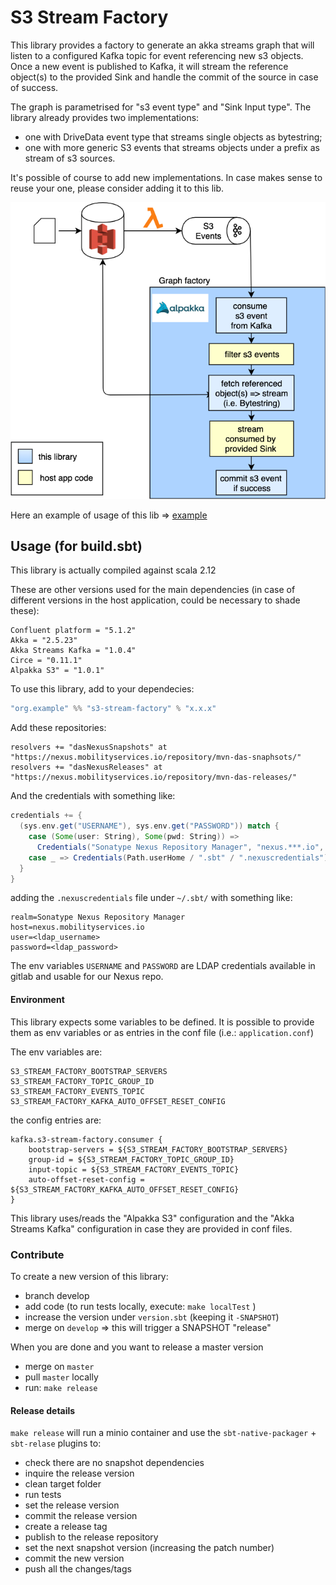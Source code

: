 # S3 Stream Factory


This library provides a factory to generate an akka streams graph that will listen to a configured Kafka topic for event referencing new s3 objects.
Once a new event is published to Kafka, it will stream the reference object(s) to the provided Sink and handle the commit of the source in case of success.
 
The graph is parametrised for "s3 event type" and "Sink Input type". The library already provides two implementations:
 - one with DriveData event type that streams single objects as bytestring; 
 - one with more generic S3 events that streams objects under a prefix as stream of s3 sources.
 
It's possible of course to add new implementations. In case makes sense to reuse your one, please consider adding it to this lib.

 
![](doc/s3%20stream%20factory.png)

Here an example of usage of this lib => [example](https://gitlab.mobilityservices.io/am/roam/perception/drive-data-pipeline/dms-das-perception-mapmatcher-feeder/blob/develop/src/main/scala/dms/das/Application.scala)
 
##  Usage (for build.sbt)

This library is actually compiled against scala 2.12

These are other versions used for the main dependencies (in case of different versions in the host application, could be necessary to shade these):
```
Confluent platform = "5.1.2"
Akka = "2.5.23"
Akka Streams Kafka = "1.0.4"
Circe = "0.11.1"
Alpakka S3" = "1.0.1"
```

To use this library, add to your dependecies:
```scala
"org.example" %% "s3-stream-factory" % "x.x.x"
``` 
Add these repositories:
```
resolvers += "dasNexusSnapshots" at "https://nexus.mobilityservices.io/repository/mvn-das-snaphsots/"
resolvers += "dasNexusReleases" at "https://nexus.mobilityservices.io/repository/mvn-das-releases/"
```

And the credentials with something like:

```scala
credentials += {
  (sys.env.get("USERNAME"), sys.env.get("PASSWORD")) match {
    case (Some(user: String), Some(pwd: String)) =>
      Credentials("Sonatype Nexus Repository Manager", "nexus.***.io", user, pwd)
    case _ => Credentials(Path.userHome / ".sbt" / ".nexuscredentials")
  }
}
```    

adding the `.nexuscredentials` file under `~/.sbt/` with something like:
```
realm=Sonatype Nexus Repository Manager
host=nexus.mobilityservices.io
user=<ldap_username>
password=<ldap_password>
```

The env variables `USERNAME` and `PASSWORD` are LDAP credentials available in gitlab and usable for our Nexus repo.

#### Environment

This library expects some variables to be defined. It is possible to provide them as env variables or as entries in the conf file (i.e.: `application.conf`)

The env variables are:
```
S3_STREAM_FACTORY_BOOTSTRAP_SERVERS
S3_STREAM_FACTORY_TOPIC_GROUP_ID
S3_STREAM_FACTORY_EVENTS_TOPIC
S3_STREAM_FACTORY_KAFKA_AUTO_OFFSET_RESET_CONFIG
```

the config entries are:
```
kafka.s3-stream-factory.consumer {
    bootstrap-servers = ${S3_STREAM_FACTORY_BOOTSTRAP_SERVERS}
    group-id = ${S3_STREAM_FACTORY_TOPIC_GROUP_ID}
    input-topic = ${S3_STREAM_FACTORY_EVENTS_TOPIC}
    auto-offset-reset-config = ${S3_STREAM_FACTORY_KAFKA_AUTO_OFFSET_RESET_CONFIG}
}
```

This library uses/reads the "Alpakka S3" configuration and the "Akka Streams Kafka" configuration in case they are provided in conf files.


### Contribute

To create a new version of this library:
 - branch develop
 - add code (to run tests locally, execute: `make localTest` )
 - increase the version under `version.sbt` (keeping it `-SNAPSHOT`)
 - merge on `develop` => this will trigger a SNAPSHOT "release"
 
When you are done and you want to release a master version
- merge on `master`
- pull `master` locally
- run: `make release` 

#### Release details

`make release` will run a minio container and use the `sbt-native-packager` + `sbt-relase` plugins to:
- check there are no snapshot dependencies
- inquire the release version
- clean target folder
- run tests
- set the release version
- commit the release version
- create a release tag
- publish to the release repository
- set the next snapshot version (increasing the patch number)
- commit the new version
- push all the changes/tags

